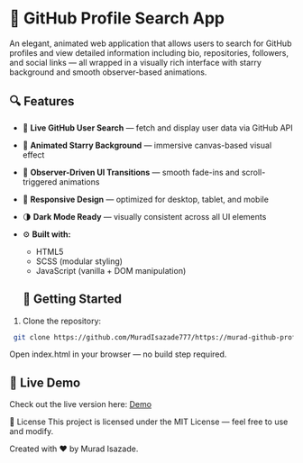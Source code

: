 # 🌌 GitHub Profile Search App

An elegant, animated web application that allows users to search for GitHub profiles and view detailed information including bio, repositories, followers, and social links — all wrapped in a visually rich interface with starry background and smooth observer-based animations.

## 🔍 Features

- 🔎 **Live GitHub User Search** — fetch and display user data via GitHub API
- 🌠 **Animated Starry Background** — immersive canvas-based visual effect
- 🎯 **Observer-Driven UI Transitions** — smooth fade-ins and scroll-triggered animations
- 🎨 **Responsive Design** — optimized for desktop, tablet, and mobile
- 🌗 **Dark Mode Ready** — visually consistent across all UI elements
- ⚙️ **Built with:**  
  - HTML5  
  - SCSS (modular styling)  
  - JavaScript (vanilla + DOM manipulation)

  ## 🚀 Getting Started

1. Clone the repository:
 ```bash
  git clone https://github.com/MuradIsazade777/https://murad-github-profile.netlify.app/
```

Open index.html in your browser — no build step required.

## 🔗 Live Demo

Check out the live version here: [Demo](https://murad-github-profile.netlify.app/)


📄 License
This project is licensed under the MIT License — feel free to use and modify.

Created with ❤️ by Murad Isazade.
